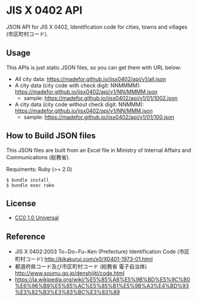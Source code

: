 # JIS X 0402 API

JSON API for JIS X 0402, Identification code for cities, towns and villages (市区町村コード).

## Usage

This APIs is just static JSON files, so you can get them with URL below:

* All city data: https://madefor.github.io/jisx0402/api/v1/all.json
* A city data (city code with check digit: NNMMMM): https://madefor.github.io/jisx0402/api/v1/NN/MMMM.json
    * sample: https://madefor.github.io/jisx0402/api/v1/01/1002.json
* A city data (city code without check digit: NNMMM): https://madefor.github.io/jisx0402/api/v1/NN/MMM.json
    * sample: https://madefor.github.io/jisx0402/api/v1/01/100.json

## How to Build JSON files

This JSON files are built from an Excel file in Ministry of Internal Affairs and Communications (総務省).

Requiments: Ruby (>= 2.0)

```
$ bundle install
$ bundle exec rake
```

## License

* [CC0 1.0 Universal](LICENSE)

## Reference

* JIS X 0402:2003 To−Do−Fu−Ken (Prefecture) Identification Code (市区町村コード) http://kikakurui.com/x0/X0401-1973-01.html
* 都道府県コード及び市区町村コード (総務省 電子自治体) http://www.soumu.go.jp/denshijiti/code.html
* https://ja.wikipedia.org/wiki/%E5%85%A8%E5%9B%BD%E5%9C%B0%E6%96%B9%E5%85%AC%E5%85%B1%E5%9B%A3%E4%BD%93%E3%82%B3%E3%83%BC%E3%83%89
